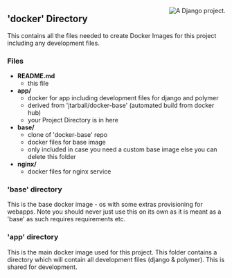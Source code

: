 <a href="http://www.djangoproject.com/" ><img src="https://www.djangoproject.com/m/img/badges/djangoproject120x25.gif" border="0" alt="A Django project." title="A Django project." style="float: right;" /></a>

## 'docker' Directory 

This contains all the files needed to create Docker Images for this project including any development files.

### Files

* **README.md**
  - this file
* **app/**
  - docker for app including development files for django and polymer 
  - derived from 'jtarball/docker-base' (automated build from docker hub)
  - your Project Directory is in here
* **base/**     
  - clone of 'docker-base' repo
  - docker files for base image
  - only included in case you need a custom base image else you can delete this folder
* **nginx/**      
  - docker files for nginx service 


### 'base' directory 
This is the base docker image - os with some extras provisioning for webapps. 
Note you should never just use this on its own as it is meant as a 'base' as 
such requires requirements etc.

### 'app' directory
This is the main docker image used for this project. This folder contains a directory 
which will contain all development files (django & polymer). This is shared for development.



